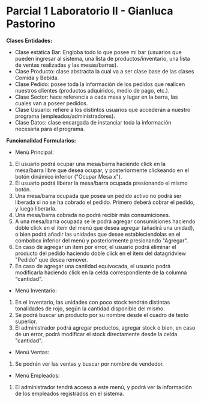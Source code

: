 # Parcial 1 Laboratorio II - Gianluca Pastorino

**Clases Entidades:**

- Clase estática Bar: Engloba todo lo que posee mi bar (usuarios que pueden ingresar al sistema, una lista de productos/inventario, una lista de ventas realizadas y las mesas/barras).
- Clase Producto: clase abstracta la cual va a ser clase base de las clases Comida y Bebida.
- Clase Pedido: posee toda la información de los pedidos que realicen nuestros clientes (productos adquiridos, medio de pago, etc.).
- Clase Sector: hace referencia a cada mesa y lugar en la barra, las cuales van a poseer pedidos.
- Clase Usuario: refiere a los distintos usuarios que accederán a nuestro programa (empleados/administradores).
- Clase Datos: clase encargada de instanciar toda la información necesaria para el programa.

**Funcionalidad Formularios:**

- Menú Principal:
1) El usuario podrá ocupar una mesa/barra haciendo click en la mesa/barra libre que desea ocupar, y posteriormente clickeando en el botón dinámico inferior ("Ocupar Mesa x").
2) El usuario podrá liberar la mesa/barra ocupada presionando el mismo botón.
3) Una mesa/barra ocupada que posea un pedido activo no podrá ser liberada si no se ha cobrado el pedido. Primero deberá cobrar el pedido, y luego liberarla.
4) Una mesa/barra cobrada no podrá recibir más consumiciones.
5) A una mesa/barra ocupada se le podrá agregar consumisiones haciendo doble click en el item del menú que desea agregar (añadirá una unidad), o bien podrá añadir las unidades que desee estableciendolas en el combobox inferior del menú y posteriormente presionando "Agregar".
6) En caso de agregar un item por error, el usuario podrá eliminar el producto del pedido haciendo doble click en el item del datagridview "Pedido" que desea remover.
7) En caso de agregar una cantidad equivocada, el usuario podrá modificarla haciendo click en la celda correspondiente de la columna "cantidad".

- Menú Inventario:
1) En el inventario, las unidades con poco stock tendrán distintas tonalidades de rojo, según la cantidad disponible del mismo.
2) Se podrá buscar un producto por su nombre desde el cuadro de texto superior.
3) El administrador podrá agregar productos, agregar stock o bien, en caso de un error, podrá modificar el stock directamente desde la celda "cantidad".

- Menú Ventas:
1) Se podrán ver las ventas y buscar por nombre de vendedor.

- Menú Empleados:
1) El administrador tendrá acceso a este menú, y podrá ver la información de los empleados registrados en el sistema.



